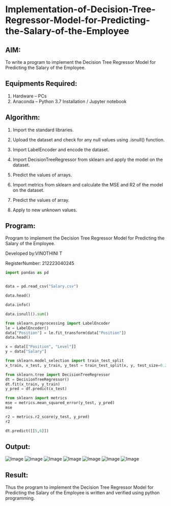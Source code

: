 # Implementation-of-Decision-Tree-Regressor-Model-for-Predicting-the-Salary-of-the-Employee

## AIM:
To write a program to implement the Decision Tree Regressor Model for Predicting the Salary of the Employee.

## Equipments Required:
1. Hardware – PCs
2. Anaconda – Python 3.7 Installation / Jupyter notebook

## Algorithm:
1. Import the standard libraries.

2. Upload the dataset and check for any null values using .isnull() function.

3. Import LabelEncoder and encode the dataset.

4. Import DecisionTreeRegressor from sklearn and apply the model on the dataset.

5. Predict the values of arrays.

6. Import metrics from sklearn and calculate the MSE and R2 of the model on the dataset.

7. Predict the values of array.

8. Apply to new unknown values.

## Program:
Program to implement the Decision Tree Regressor Model for Predicting the Salary of the Employee.

Developed by:VINOTHINI T

RegisterNumber: 212223040245
```python
import pandas as pd


data = pd.read_csv("Salary.csv")

data.head()

data.info()

data.isnull().sum()

from sklearn.preprocessing import LabelEncoder
le = LabelEncoder()
data["Position"] = le.fit_transform(data["Position"])
data.head()

x = data[["Position", "Level"]]
y = data["Salary"]

from sklearn.model_selection import train_test_split
x_train, x_test, y_train, y_test = train_test_split(x, y, test_size=0.2)

from sklearn.tree import DecisionTreeRegressor
dt = DecisionTreeRegressor()
dt.fit(x_train, y_train)
y_pred = df.predict(x_test)

from sklearn import metrics
mse = metrics.mean_squared_error(y_test, y_pred)
mse

r2 = metrics.r2_score(y_test, y_pred)
r2

dt.predict([[5,6]])
```

## Output:

![Image](https://github.com/user-attachments/assets/5881afbf-10e5-4af9-9d63-946b04849626)
![Image](https://github.com/user-attachments/assets/a3431017-2556-4e1b-b477-dd6d3522cae3)
![Image](https://github.com/user-attachments/assets/920fbb7a-db15-48e4-8e72-25bad941dcc5)
![Image](https://github.com/user-attachments/assets/1f98dc58-f24e-45a6-a2bc-649dfd5c83b8)
![Image](https://github.com/user-attachments/assets/7e6991f8-f8b2-48bb-b25c-6f91ca23fa23)
![Image](https://github.com/user-attachments/assets/89743852-da51-4448-a583-e9c4b9ef4fb2)
![Image](https://github.com/user-attachments/assets/c1866240-8656-4236-8fe5-0e61abe1baec)

## Result:
Thus the program to implement the Decision Tree Regressor Model for Predicting the Salary of the Employee is written and verified using python programming.
